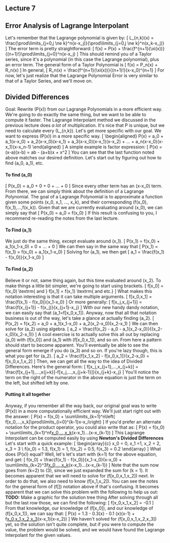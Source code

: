 ## Lecture 7

## Error Analysis of Lagrange Interpolant
Let's remember that the Lagrange polynomial is given by:
\[
L_{n,k}(x) = \frac{\prod\limits_{j=0,j \ne k}^n(x-x_j)}{\prod\limits_{j=0,j \ne k}^n(x_k-x_j)}
\]
The error term is pretty straightforward:
\[
f(x) = P(x) + \frac{f^{n+1}(\xi(x))}{(n+1)!}\prod\limits_{j=0}^n(x-x_j)
\]
This should remind you of a Taylor series, since it's a polynomial (in this case the Lagrange polynomial), plus an error term. The general form of a Taylor Polynomial is
\[
f(x) = P_n(x) + R_n(x)
\]
In general,
\[
R_n(x) = \frac{f^{n+1}(\xi(x))}{(n+1)!}(x-x_0)^{n+1}
\]
For now, let's just realize that the Lagrange Polynomial Error is very similar to that of a Taylor Series, and we'll move on.

## Divided Differences
Goal: Rewrite \(P(x)\) from our Lagrange Polynomials in a more efficient way. We're going to do exactly the same thing, but we want to be able to compute it faster. The Lagrange Interpolant method we discussed in the previous lecture does *a lot* of multiplication. It's nice that P is unique, but we need to calculate every \(L_{n,k}\).
Let's get more specific with our goal. We want to express \(P(x)\) in a more specific way.
\[
\begin{aligned}
P(x) = a_0 + a_1(x-x_0) + a_2(x-x_0)(x-x_1) + a_3(x-x_0)(x-x_1)(x-x_2) + ... + a_n(x-x_0)(x-x_1)(x-x_n-1)
\end{aligned}
\]
A simple example is factor expression:
\[
P(x) = (x-a)(x-b) = ab - (a+b)x + x^2
\]
You can see that the last function noted above matches our desired definition.
Let's start out by figuring out how to find \(a_0, a_1\), etc.
#### To find \(a_0\)
\[
P(x_0) = a_0 + 0 + 0 + ... + 0
\]
Since every other term has an \(x-x_0\) term.
From there, we can simply think about the definition of a Lagrange Polynomial. The goal of a Lagrange Polynomial is to approximate a function given some points \(x_0, x_1, ..., x_k\), and their corresponding \(f(x_0), f(x_1),...,f(x_k)\). Given that we are currently evaluating around \(x_0\), we can simply say that
\[
P(x_0) = a_0 = f(x_0)
\]
If this result is confusing to you, I recommend re-reading the notes from the last lecture.
#### To Find \(a_1\)
We just do the same thing, except evaluate around \(x_1\).
\[
P(x_1) = f(x_0) + a_1(x_1-x_0) + 0 + ... + 0
\]
We can then say in the same way that
\[
P(x_1) = f(x_1) = f(x_0) + a_1(x_1-x_0)
\]
Solving for \(a_1\), we then get
\[
a_1 = \frac{f(x_1) - f(x_0)}{x_1-x_0}
\]
#### To Find \(a_2\)
Believe it or not, same thing again, but this time evaluated around \(x_2\).
To make things a little bit simpler, we're going to start using brackets.
\[
f[x_0] = f(x_0) \textrm{ and } f[x_1] = f(x_1) \textrm{ and etc.}
\]
What makes this notation interesting is that it can take multiple arguments.
\[
f[x_0,x_1] = \frac{f(x_1) - f(x_0)}{x_1-x_0}
\]
Or more generally:
\[
f[x_j,x_{j+1}] = \frac{f(x_{j+1}) - f(x_j)}{x_{j+1}-x_j}
\]
With our new handy dandy notation, we can easily say that \(a_1=f[x_0,x_1]\). Anyway, now that all that notation business is out of the way, let's take a glance at actually finding \(a_2\).
\[
P(x_2) = f(x_2) = a_0 + a_1(x_1-x_0) + a_2(x_2-x_0)(x_2-x_1)
\]
We can then solve for \(a_2\) using algebra.
\[
a_2 = \frac{f(x_2) - a_0 - a_1(x_2-x_0)}{(x_2-x_0)(x_2-x_1)}
\]
A cool exercise is to actually solve this all out by replacing \(a_0\) with \(f[x_0]\) and \(a_1\) with \(f[x_0,x_1]\), and so on. From here a pattern should start to become apparent. You'll eventually be able to see the general form emerge if you do \(a_3\) and so on. If you're lazy though, this is what you get for \(a_2\).
\[
a_2 = \frac{f[x_1,x_2] - f[x_0,x_1]}{x_2-x_0} = f[x_0,x_1,x_2]
\]
Then, we can get all the way to the idea of Divided Differences. Here's the general form:
\[
f[x_j,x_{j+1},...,x_{j+k}] = \frac{f[x_{j+1},...,x{j+k}]-f[x_j,...,x_{j+k-1}]}{x_{j+k}-x_j}
\]
You'll notice the term on the right of the numerator in the above equation is just the term on the left, but shifted left by one.

#### Putting it all together
Anyway, if you remember all the way back, our original goal was to write \(P(x)\) in a more computationally efficient way.  We'll just start right out with the answer:
\[
P(x) = f(x_0) + \sum\limits_{k=1}^n\left( f[x_0,...,x_k]\prod\limits_{i=0}^{k-1}x-x_i\right)
\]
If you'd prefer an alternate notation for the product operator, you could also write that as:
\[
P(x) = f(x_0) + \sum\limits_{k=1}^nf[x_0,...,x_k](x-x_0)(x-x_1)...(x-x_{k-1})
\]
This Lagrange Interpolant can be computed easily by using **Newton's Divided Differences**
Let's start with a quick example:
\[
\begin{array}{c}
x_0 = 0, x_1 =1, x_2 = 2, x_3 = 3 \\
f(x_0) = 1.3, f(x_1) = 1, f(x_2) = 0.5, f(x_3) = 0.2
\end{array}
\]
What does \(P(x)\) equal?
Well, let's let's start with \(k=1\) for the above equation, and get:
\[
f(x_0) + \frac{f(x_1) - f(x_0)}{x_1-x_0}(x-x_0) + \sum\limits_{k=2}^3f[x_0,...,x_k](x-x_0)(x-x_1)...(x-x_{k-1})
\]
Note that the sum now goes from \(k=2\) to \(3\), since we just expanded the sum for \(k = 1\). It becomes apparent that we will need to solve for \(f[x_0,x_1,x_2]\) next. In order to do that, we also need to know \(f[x_1,x_2]\). You can see the notes for the general form of \(f[]\) notation above if that's confusing. It becomes apparent that we can solve this problem with the following to help us out:
**TODO:** Make a graphic for the solution tree thing
After solving through all but the last row those, we can find the following:
\[
f[x_0,x_1,x_2] = -0.1
\]
From that knowledge, our knowledge of \(f[x_0]\), and our knowledge of \(f[x_0,x_1]\), we can say that:
\[
P(x) = 1.3 - 0.3(x) - 0.1 (x)(x-1) + f[x_0,x_1,x_2,x_3](x-x_0)(x-x_1)(x-x_2))
\]
We haven't solved for \(f[x_0,x_1,x_2,x_3]\) yet, so the solution isn't quite complete, but if you were to compute the value, the problem would be solved, and we would have found the Lagrange Interpolant for the given values.
